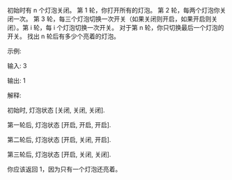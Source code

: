 初始时有 n 个灯泡关闭。 第 1 轮，你打开所有的灯泡。 第 2 轮，每两个灯泡你关闭一次。 第 3 轮，每三个灯泡切换一次开关（如果关闭则开启，如果开启则关闭）。第 i 轮，每 i 个灯泡切换一次开关。 对于第 n 轮，你只切换最后一个灯泡的开关。 找出 n 轮后有多少个亮着的灯泡。

示例:

输入: 3

输出: 1 

解释: 

初始时, 灯泡状态 [关闭, 关闭, 关闭].

第一轮后, 灯泡状态 [开启, 开启, 开启].

第二轮后, 灯泡状态 [开启, 关闭, 开启].

第三轮后, 灯泡状态 [开启, 关闭, 关闭]. 

你应该返回 1，因为只有一个灯泡还亮着。
